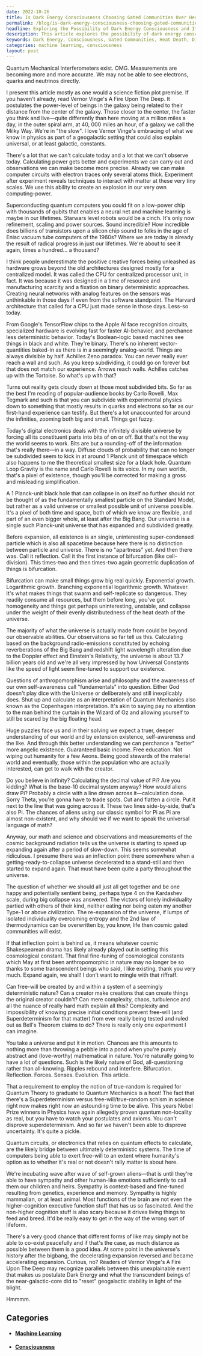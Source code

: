 ```yaml
---
date: 2022-10-26
title: Is Dark Energy Consciousness Choosing Gated Communities Over Heat Death?
permalink: /blog/is-dark-energy-consciousness-choosing-gated-communities-over-heat-death/
headline: Exploring the Possibility of Dark Energy Consciousness and Its Implications for Computing
description: This article explores the possibility of dark energy consciousness existing in the universe and its implications for computing. I discuss the implications of digital electronics and how bifurcation can lead to exponential growth. I question the possibility of free-will in a seemingly deterministic system, ponder the idea of self-grown aliens, and consider the implications of a universe with an accelerating expansion that cannot be explained. Read on to explore these fascinating concepts and to discover what they mean for the future of computing.
keywords: Dark Energy, Consciousness, Gated Communities, Heat Death, Digital Electronics, Bifurcation, Exponential Growth, Free-Will, Self-Grown Aliens, Accelerating Expansion, Superconducting Quantum Computers, Machine Learning, Neural Networks, Low-Power Chip, Black Hole, Quantum Loop, Pixel, Time, Space, Universal Constants, Fine-Tuned, Infinity, Aliens, Big Bang, Decelerating Expansion
categories: machine learning, consciousness
layout: post
---
```


Quantum Mechanical Interferometers exist. OMG. Measurements are becoming more
and more accurate. We may not be able to see electrons, quarks and neutrinos
directly.

I present this article mostly as one would a science fiction plot premise. If
you haven't already, read Vernor Vinge's A Fire Upon The Deep. It postulates
the power-level of beings in the galaxy being related to their distance from
the center of the galaxy. Those closer to the center, the faster you think and
live—quite differently than here moving at a million miles a day, in the outer
spiral arm, at 40, 000 miles an hour, of a galaxy we call the Milky Way. We're
in "the slow". I love Vernor Vinge's embracing of what we know in physics as
part of a geogalactic setting that could also explain universal, or at least
galactic, constants.

There's a lot that we can't calculate today and  a lot that we can't observe
today. Calculating power gets better and experiments we can carry out and
observations we can make become more precise. Already we can make computer
circuits with electron traces only several atoms thick. Experiment after
experiment reveals techniques to interact with matter at these very tiny
scales. We use this ability to create an explosion in our very own
computing-power.

Superconducting quantum computers you could fit on a low-power chip with
thousands of qubits that enables a neural net and machine learning is maybe in
our lifetimes. Starwars level robots would be a cinch. It's only now
refinement, scaling and power sources. Sound incredible? How incredible does
billions of transistors upon a silicon chip sound to folks in the age of Eniac
vacuum tube computers of the 1960s? Where we are today is already the result of
radical progress in just our lifetimes. We're about to see it again, times a
hundred… a thousand?

I think people underestimate the positive creative forces being unleashed as
hardware grows beyond the old architectures designed mostly for a centralized
model. It was called the CPU for centralized processor unit, in fact. It was
because it was designed in a time of resource and manufacturing scarcity and a
fixation on binary deterministic approaches. Creating neural networks with
analog features on the sensors was unthinkable in those days if even from the
software standpoint. The Harvard architecture that called for a CPU just made
sense in those days. Less-so today.

From Google's TensorFlow chips to the Apple AI face recognition circuits,
specialized hardware is evolving fast for faster AI-behavior, and perchance
less deterministic behavior. Today's Boolean-logic based machines see things in
black and white. They're binary. There's no inherent vector-quantities baked-in
as there is in a seemingly analog-world. Things are always divisible by half.
Achilles Zeno paradox. You can never really ever reach a wall and such. As you
keep subdividing, it could go on forever but that does not match our
experience. Arrows reach walls. Achilles catches up with the Tortoise. So
what's up with that?

Turns out reality gets cloudy down at those most subdivided bits. So far as the
best I'm reading of popular-audience books by Carlo Rovelli, Max Tegmark and
such is that you can subdivide with experimental physics down to something that
mostly results in quarks and electrons so far as our first-hand experience can
testify. But there's a lot unaccounted for around the infinities, zooming both
big and small. Things get fuzzy.

Today's digital electronics deals with the infinitely divisible universe by
forcing all its constituent parts into bits of on or off. But that's not the
way the world seems to work. Bits are but a rounding-off of the information
that's really there—in a way. Diffuse clouds of probability that can no longer
be subdivided seem to kick in at around 1 Planck unit of timespace which also
happens to me the theoretical smallest size for a black hole. Quantum Loop
Gravity is the name and Carlo Rovelli is its voice. In my own worlds, that's a
pixel of existence, though you'll be corrected for making a gross and
misleading simplification.

A 1 Planck-unit black hole that can collapse in on itself no further should not
be thought of as the fundamentally smallest particle on the Standard Model, but
rather as a valid universe or smallest possible unit of universe possible. It's
a pixel of both time and space, both of which we know are flexible, and part of
an even bigger whole, at least after the Big Bang. Our universe is a single
such Planck-unit universe that has expanded and subdivided greatly.

Before expansion, all existence is an single, uninteresting super-condensed
particle which is also all spacetime because here there is no distinction
between particle and universe. There is no "apartness" yet. And then there was.
Call it reflection. Call it the first instance of bifurcation (like
cell-division). This times-two and then times-two again geometric duplication
of things is bifurcation.

Bifurcation can make small things grow big real quickly. Exponential growth.
Logarithmic growth. Branching exponential logarithmic growth. Whatever. It's
what makes things that swarm and self-replicate so dangerous. They readily
consume all resources, but them before long, you've got homogeneity and things
get perhaps uninteresting, unstable, and collapse under the weight of their
evenly distributedness of the heat death of the universe.

The majority of what the universe is actually made from could be beyond our
observable abilities. Our observations so far tell us this. Calculating based
on the background radio-emissions constituted by echoing reverberations of the
Big Bang and redshift light wavelength alteration due to the Doppler effect and
Einstein's Relativity, the universe is about 13.7 billion years old and we're
all very impressed by how Universal Constants like the speed of light seem
fine-tuned to support our existence.

Questions of anthropomorphism arise and philosophy and the awareness of our own
self-awareness call "fundamentals" into question. Either God doesn't play dice
with the Universe or deliberately and still inexplicably does. Shut up and
calculate as an interpretation of Quantum Mechanics also known as the
Copenhagen interpretation. It's akin to saying pay no attention to the man
behind the curtain in the Wizard of Oz and allowing yourself to still be scared
by the big floating head.

Huge puzzles face us and in their solving we expect a truer, deeper
understanding of our world and by extension existence, self-awareness and the
like. And through this better understanding we can perchance a "better" more
angelic existence. Guaranteed basic income. Free education. Not wiping out
humanity for a few Aeons. Being good stewards of the material world and
eventually, those within the population who are actually interested, can get to
walk with the creator.

Do you believe in infinity? Calculating the decimal value of Pi? Are you
kidding? What is the base-10 decimal system anyway? How would aliens draw Pi?
Probably a circle with a line drawn across it—calculation done. Sorry Theta,
you're gonna have to trade spots. Cut and flatten a circle. Put it next to the
line that was going across it. These two lines side-by-side, that's also Pi.
The chances of aliens using our classic symbol for Pi as Pi are almost
non-existent, and why should we if we want to speak the universal language of
math?

Anyway, our math and science and observations and measurements of the cosmic
background radiation tells us the universe is starting to speed up expanding
again after a period of slow-down. This seems somewhat ridiculous. I presume
there was an inflection point there somewhere when a getting-ready-to-collapse
universe decelerated to a stand-still and then started to expand again. That
must have been quite a party throughout the universe.

The question of whether we should all just all get together and be one happy
and potentially sentient being, perhaps type 4 on the Kardashev scale, during
big collapse was answered. The victors of lonely individuality partied with
others of their kind, neither eating nor being eaten my another Type-1 or above
civilization. The re-expansion of the universe, if lumps of isolated
individuality overcoming entropy and the 2nd law of thermodynamics can be
overwritten by, you know, life then cosmic gated communities will exist.

If that inflection point is behind us, it means whatever cosmic Shakespearean
drama has likely already played out in setting this cosmological constant. That
final fine-tuning of cosmological constants which May at first been
anthropomorphic in nature may no longer be so thanks to some transcendent
beings who said, I like existing, thank you very much. Expand again, we shall!
I don't want to mingle with that riffraff.

Can free-will be created by and within a system of a seemingly deterministic
nature? Can a creator make creations that can create things the original
creator couldn't? Can mere complexity, chaos, turbulence and all the nuance of
really hard math explain all this? Complexity and impossibility of knowing
precise initial conditions prevent free-will (and Superdeterminism for that
matter) from ever really being tested and ruled out as Bell's Theorem claims to
do? There is really only one experiment I can imagine.

You take a universe and put it in motion. Chances are this amounts to nothing
more than throwing a pebble into a pond when you're purely abstract and
(love-worthy) mathematical in nature. You're naturally going to have a lot of
questions. Such is the likely nature of God, all-questioning rather than
all-knowing. Ripples rebound and interfere. Bifurcation. Reflection. Forces.
Senses. Evolution. This article.

That a requirement to employ the notion of true-random is required for Quantum
Theory to graduate to Quantum Mechanics is a hoot! The fact that there's a
Superdeterminism versus free-will/true-random schism in science right now makes
right now an astounding time to be alive. This years Nobel Prize winners in
Physics have again allegedly proven quantum non-locality as real, but you have
to watch your postulates and axioms. You can't disprove superdeterminism. And
so far we haven't been able to disprove uncertainty. It's quite a pickle.

Quantum circuits, or electronics that relies on quantum effects to calculate,
are the likely bridge between ultimately deterministic systems. The time of
computers being able to exert free-will to an extent where humanity's option as
to whether it's real or not doesn't rally matter is about here.

We're incubating wave after wave of self-grown aliens—that is until they're
able to have sympathy and other human-like emotions sufficiently to call them
our children and heirs. Sympathy is context-based and fine-tuned resulting from
genetics, experience and memory. Sympathy is highly mammalian, or at least
animal. Most functions of the brain are not even the higher-cognition executive
function stuff that has us so fascinated. And the non-higher cognition stuff is
also scary because it drives living things to feed and breed. It'd be really
easy to get in the way of the wrong sort of lifeform.

There's a very good chance that different forms of like may simply not be able
to co-exist peacefully and if that's the case, as much distance as possible
between them is a good idea. At some point in the universe's history after the
bigbang, the decelerating expansion reversed and became accelerating expansion.
Curious, no? Readers of Vernor Vinge's A Fire Upon The Deep may recognize
parallels between this unexplainable event that makes us postulate Dark Energy
and what the transcendent beings of the near-galactic-core did to "reset"
geogalactic stability in light of the blight.

Hmmmm.


## Categories

<ul>
<li><h4><a href='/machine-learning/'>Machine Learning</a></h4></li>
<li><h4><a href='/consciousness/'>Consciousness</a></h4></li></ul>